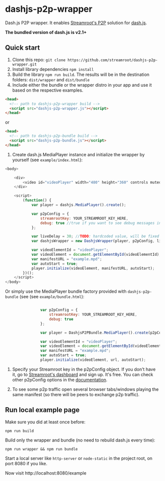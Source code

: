 # dashjs-p2p-wrapper

Dash.js P2P wrapper. It enables [Streamroot's P2P](http://streamroot.io) solution for [dash.js](https://github.com/Dash-Industry-Forum/dash.js).

 **The bundled version of dash.js is v2.1+**

## Quick start

1. Clone this repo: `git clone https://github.com/streamroot/dashjs-p2p-wrapper.git`
1. Install library dependencies `npm install`
1. Build the library `npm run build`. The results will be in the destination folders: `dist/wrapper` and `dist/bundle`
1. Include either the bundle or the wrapper distro in your app and use it based on the respective examples.

  ```html
  <head>
    <!-- path to dashjs-p2p-wrapper build -->
    <script src="dashjs-p2p-wrapper.js"></script>
  </head>
  ```
or

  ```html
  <head>
    <!-- path to dashjs-p2p-bundle build -->
    <script src="dashjs-p2p-bundle.js"></script>
  </head>
  ```

1. Create dash.js MediaPlayer instance and initialize the wrapper by yourself (see `example/index.html`):

  ```javascript
  <body>

      <div>
          <video id="videoPlayer" width="480" height="360" controls muted></video>
      </div>

      <script>
          (function() {
              var player = dashjs.MediaPlayer().create();

              var p2pConfig = {
                  streamrootKey: YOUR_STREAMROOT_KEY_HERE,
                  debug: true //true if you want to see debug messages in browser console, false otherwise
              };

              var liveDelay = 30; //TODO: hardcoded value, will be fixed in future relases
              var dashjsWrapper = new DashjsWrapper(player, p2pConfig, liveDelay);

              var videoElementId = "videoPlayer";
              var videoElement = document.getElementById(videoElementId);
              var manifestURL = "example.mpd";
              var autoStart = true;
              player.initialize(videoElement, manifestURL, autoStart);
          })();
      </script>
  </body>
  ```
Or simply use the MediaPlayer bundle factory provided with `dashjs-p2p-bundle` (see (see `example/bundle.html`):

```javascript

                var p2pConfig = {
                    streamrootKey: YOUR_STREAMROOT_KEY_HERE,
                    debug: true
                };

                var player = DashjsP2PBundle.MediaPlayer().create(p2pConfig);

                var videoElementId = "videoPlayer";
                var videoElement = document.getElementById(videoElementId);
                var manifestURL = "example.mpd";
                var autoStart = true;
                player.initialize(videoElement, url, autoStart);
```

1. Specify your Streamroot key in the p2pConfig object. If you don't have it, go to [Streamroot's dashboard](http://dashboard.streamroot.io/) and sign up. It's free. You can check other p2pConfig options in the [documentation](https://streamroot.readme.io/docs/p2p-config).

1. To see some p2p traffic open several browser tabs/windows playing the same manifest (so there will be peers to exchange p2p traffic).

## Run local example page

Make sure you did at least once before:
```
npm run build
```

Build only the wrapper and bundle (no need to rebuild dash.js every time):
```
npm run wrapper && npm run bundle
```

Start a local server like `http-server` or `node-static` in the project root, on port 8080 if you like.

Now visit http://localhost:8080/example
